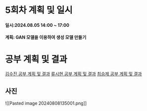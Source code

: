 # 5회차 계획 및 일시
#### 일시:2024.08.05 14:00 ~ 17:00
#### 계획: GAN 모델을 이용하여 생성 모델 만들기
# 공부 계획 및 결과
[김수진 공부 계획 및 결과](https://wldwlddl.github.io/24-%ED%95%98%EA%B3%84-%EB%AA%A8%EA%B0%81%EC%BD%94/%EB%AA%A8%EA%B0%81%EC%BD%94-5%ED%9A%8C%EC%B0%A8-%EA%B0%9C%EC%9D%B8-%EB%AA%A9%ED%91%9C-%EB%B0%8F-%EA%B3%B5%EB%B6%80%EA%B2%B0%EA%B3%BC.html)
[류시현 공부 계획 및 결과](https://rshyun.github.io/24-%ED%95%98%EA%B3%84-%EB%AA%A8%EA%B0%81%EC%BD%94/5%ED%9A%8C%EC%B0%A8-%EA%B3%84%ED%9A%8D-%EB%B0%8F-%EA%B2%B0%EA%B3%BC.html)
[최승제 공부 계획 및 결과](https://choiseungje.github.io/choiseungje-%EA%B0%9C%EC%9D%B8/5%ED%9A%8C%EC%B0%A8.html)


## 사진

![[Pasted image 20240808135001.png]]


